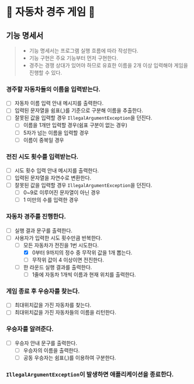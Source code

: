 # 🚗 자동차 경주 게임 🏁

## 기능 명세서

> - 기능 명세서는 프로그램 실행 흐름에 따라 작성한다.
> - 기능 구현은 주요 기능부터 먼저 구현한다.
> - 경주는 경쟁 상대가 있어야 하므로 유효한 이름을 2개 이상 입력해야 게임을 진행할 수 있다.

### 경주할 자동차들의 이름을 입력받는다.

- [ ] 자동차 이름 입력 안내 메시지를 출력한다.
- [ ] 입력된 문자열을 쉼표(,)를 기준으로 구분해 이름을 추출한다.
- [ ] 잘못된 값을 입력할 경우 `IllegalArgumentException`을 던진다.
    - [ ] 이름을 1개만 입력할 경우(쉼표 구분이 없는 경우)
    - [ ] 5자가 넘는 이름을 입력할 경우
    - [ ] 이름이 중복일 경우

### 전진 시도 횟수를 입력받는다.

- [ ] 시도 횟수 입력 안내 메시지를 출력한다.
- [ ] 입력된 문자열을 자연수로 변환한다.
- [ ] 잘못된 값을 입력할 경우 `IllegalArgumentException`을 던진다.
    - [ ] 0~9로 이루어진 문자열이 아닌 경우
    - [ ] 1 미만의 수를 입력한 경우

### 자동차 경주를 진행한다.

- [ ] 실행 결과 문구를 출력한다.
- [ ] 사용자가 입력한 시도 횟수만큼 반복한다.
    - [ ] 모든 자동차가 전진을 1번 시도한다.
        - [X] 0부터 9까지의 정수 중 무작위 값을 1개 뽑는다.
        - [ ] 무작위 값이 4 이상이면 전진한다.
    - [ ] 한 라운드 실행 결과를 출력한다.
        - [ ] 1줄에 자동차 1개씩 이름과 현재 위치를 출력한다.

### 게임 종료 후 우승자를 찾는다.

- [ ] 최대위치값을 가진 자동차를 찾는다.
- [ ] 최대위치값을 가진 자동차들의 이름을 리턴한다.

### 우승자를 알려준다.

- [ ] 우승자 안내 문구를 출력한다.
    - [ ] 우승자의 이름을 출력한다.
    - [ ] 공동 우승자는 쉼표(,)를 이용하여 구분한다.

### `IllegalArgumentException`이 발생하면 애플리케이션을 종료한다.